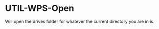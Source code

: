 UTIL-WPS-Open
=============

Will open the drives folder for whatever the current directory you are in is.
